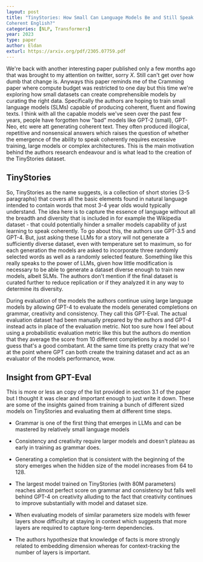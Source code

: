 ```yaml
---
layout: post
title: "TinyStories: How Small Can Language Models Be and Still Speak
Coherent English?"
categories: [NLP, Transformers]
year: 2023
type: paper
author: Eldan
exturl: https://arxiv.org/pdf/2305.07759.pdf
---
```

We're back with another interesting paper published only a few months ago that was brought to my attention on twitter, sorry *X*. Still can't get over how dumb that change is. Anyways this paper reminds me of the Cramming paper where compute budget was restricted to one day but this time we're exploring how small datasets can create comprehensible models by curating the right data. Specifically the authors are hoping to train small language models (SLMs) capable of producing coherent, fluent and flowing texts. I think with all the capable models we've seen over the past few years, people have forgotten how "bad" models like GPT-2 (small), GPT-Neo, etc were att generating coherent text. They often produced illogical, repetitive and nonsensical answers which raises the question of whether the emergence of the ability to speak coherently requires excessive training, large models or complex architectures. This is the main motivation behind the authors research endeavour and is what lead to the creation of the TinyStories dataset.

## TinyStories
So, TinyStories as the name suggests, is a collection of short stories (3-5 paragraphs) that covers all the basic elements found in natural language intended to contain words that most 3-4 year olds would typically understand. The idea here is to capture the essence of language without all the breadth and diversity that is included in for example the Wikipedia dataset - that could potentially hinder a smaller models capability of just learning to speak coherently. To go about this, the authors use GPT-3.5 and GPT-4. But, just asking these LLMs for a story will not generate a sufficiently diverse dataset, even with temperature set to maximum, so for each generation the models are asked to incorporate three randomly selected words as well as a randomly selected feature. Something like this really speaks to the power of LLMs, given how little modification is necessary to be able to generate a dataset diverse enough to train new models, albeit SLMs. The authors don't mention if the final dataset is curated further to reduce replication or if they analyzed it in any way to determine its diversity. 

During evaluation of the models the authors continue using large language models by allowing GPT-4 to evaluate the models generated completions on grammar, creativity and consistency. They call this GPT-Eval. The actual evaluation dataset had been manually prepared by the authors and GPT-4 instead acts in place of the evaluation metric. Not too sure how I feel about using a probabilistic evaluation metric like this but the authors do mention that they average the score from 10 different completions by a model so I guess that's a good combatant. At the same time its pretty crazy that we're at the point where GPT can both create the training dataset and act as an evaluator of the models performance, wow. 

## Insight from GPT-Eval
This is more or less an copy of the list provided in section 3.1 of the paper but I thought it was clear and important enough to just write it down. These are some of the insights gained from training a bunch of different sized models on TinyStories and evaluating them at different time steps.
- Grammar is one of the first thing that emerges in LLMs and can be mastered by relatively small language models

-  Consistency and creativity require larger models and doesn't plateau as early in training as grammar does.

- Generating a completion that is consistent with the beginning of the story emerges when the hidden size of the model increases from 64 to 128.

- The largest model trained on TinyStories (with 80M parameters) reaches almost perfect score on grammar and consistency but falls well behind GPT-4 on creativity alluding to the fact that creativity continues to improve substantially with model and dataset size. 

- When evaluating models of similar parameters size models with fewer layers show difficulty at staying in context which suggests that more layers are required to capture long-term dependencies.

- The authors hypothesize that knowledge of facts is more strongly related to embedding dimension whereas for context-tracking the number of layers is important. 